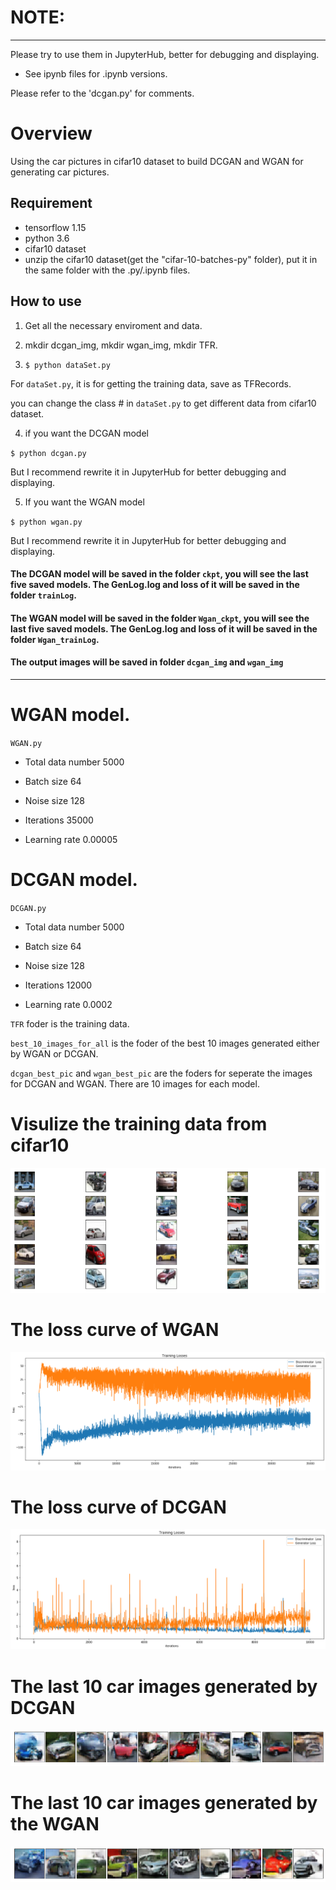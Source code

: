 # NOTE:
---
Please try to use them in JupyterHub, better for debugging and displaying.
* See ipynb files for .ipynb versions.

Please refer to the 'dcgan.py' for comments.

# Overview

Using the car pictures in cifar10 dataset to build DCGAN and WGAN for generating car pictures.

[//]: # (Image References)

[image1]: ./pictures/carcifardata.png

[image2]: ./pictures/loss_wgan.png

[image3]: ./pictures/loss_dcgan.png

[image4]: ./pictures/dcgan_last.png

[image5]: ./pictures/wgan_last.png

## Requirement

* tensorflow 1.15
* python 3.6 
* cifar10 dataset
* unzip the cifar10 dataset(get the "cifar-10-batches-py" folder), put it in the same folder with the .py/.ipynb files. 

## How to use

1. Get all the necessary enviroment and data.
2. mkdir dcgan_img, mkdir wgan_img, mkdir TFR.

3. `$ python dataSet.py`

For `dataSet.py`, it is for getting the training data, save as TFRecords.

you can change the class # in `dataSet.py` to get different data from cifar10 dataset.

4. if you want the DCGAN model

`$ python dcgan.py`

But I recommend rewrite it in JupyterHub for better debugging and displaying.

5. If you want the WGAN model

`$ python wgan.py`

But I recommend rewrite it in JupyterHub for better debugging and displaying.

#### The DCGAN model will be saved in the folder `ckpt`, you will see the last five saved models. The GenLog.log and loss of it will be saved in the folder `trainLog`.

#### The WGAN model will be saved in the folder `Wgan_ckpt`, you will see the last five saved models. The GenLog.log and loss of it will be saved in the folder `Wgan_trainLog`.

#### The output images will be saved in folder `dcgan_img` and `wgan_img`

---
# WGAN model.

`WGAN.py`

* Total data number 	5000

* Batch size	64

* Noise size	128

* Iterations	35000

* Learning rate	0.00005



# DCGAN model.

`DCGAN.py`

* Total data number 	5000

* Batch size	64

* Noise size	128

* Iterations	12000

* Learning rate	0.0002

 `TFR` foder is the training data.

`best_10_images_for_all` is the foder of the best 10 images generated either by WGAN or DCGAN.

`dcgan_best_pic` and `wgan_best_pic` are the foders for seperate the images for DCGAN and WGAN. There are 10 images for each model.

# Visulize the training data from cifar10

![alt text][image1]

# The loss curve of WGAN

![alt text][image2]

# The loss curve of DCGAN 

![alt text][image3]

# The last 10 car images generated by DCGAN

![alt text][image4]

# The last 10 car images generated by the WGAN

![alt text][image5]


